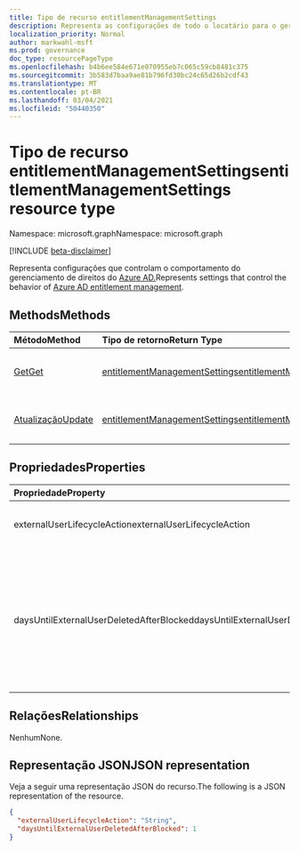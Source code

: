 ```yaml
---
title: Tipo de recurso entitlementManagementSettings
description: Representa as configurações de todo o locatário para o gerenciamento de direitos do Azure AD.
localization_priority: Normal
author: markwahl-msft
ms.prod: governance
doc_type: resourcePageType
ms.openlocfilehash: b4b6ee584e671e070955eb7c065c59cb8481c375
ms.sourcegitcommit: 3b583d7baa9ae81b796fd30bc24c65d26b2cdf43
ms.translationtype: MT
ms.contentlocale: pt-BR
ms.lasthandoff: 03/04/2021
ms.locfileid: "50440350"
---
```

# <a name="entitlementmanagementsettings-resource-type"></a><span data-ttu-id="2ec39-103">Tipo de recurso entitlementManagementSettings</span><span class="sxs-lookup"><span data-stu-id="2ec39-103">entitlementManagementSettings resource type</span></span>

<span data-ttu-id="2ec39-104">Namespace: microsoft.graph</span><span class="sxs-lookup"><span data-stu-id="2ec39-104">Namespace: microsoft.graph</span></span>

[!INCLUDE [beta-disclaimer](../../includes/beta-disclaimer.md)]

<span data-ttu-id="2ec39-105">Representa configurações que controlam o comportamento do gerenciamento de direitos do [Azure AD.](entitlementmanagement-root.md)</span><span class="sxs-lookup"><span data-stu-id="2ec39-105">Represents settings that control the behavior of [Azure AD entitlement management](entitlementmanagement-root.md).</span></span>

## <a name="methods"></a><span data-ttu-id="2ec39-106">Methods</span><span class="sxs-lookup"><span data-stu-id="2ec39-106">Methods</span></span>

| <span data-ttu-id="2ec39-107">Método</span><span class="sxs-lookup"><span data-stu-id="2ec39-107">Method</span></span>       | <span data-ttu-id="2ec39-108">Tipo de retorno</span><span class="sxs-lookup"><span data-stu-id="2ec39-108">Return Type</span></span> | <span data-ttu-id="2ec39-109">Descrição</span><span class="sxs-lookup"><span data-stu-id="2ec39-109">Description</span></span> |
|:-------------|:------------|:------------|
| [<span data-ttu-id="2ec39-110">Get</span><span class="sxs-lookup"><span data-stu-id="2ec39-110">Get</span></span>](../api/entitlementmanagementsettings-get.md) | [<span data-ttu-id="2ec39-111">entitlementManagementSettings</span><span class="sxs-lookup"><span data-stu-id="2ec39-111">entitlementManagementSettings</span></span>](entitlementmanagementsettings.md) | <span data-ttu-id="2ec39-112">Leia as propriedades de **um objeto entitlementManagementSettings.**</span><span class="sxs-lookup"><span data-stu-id="2ec39-112">Read the properties of an **entitlementManagementSettings** object.</span></span> |
| [<span data-ttu-id="2ec39-113">Atualização</span><span class="sxs-lookup"><span data-stu-id="2ec39-113">Update</span></span>](../api/entitlementmanagementsettings-update.md) | [<span data-ttu-id="2ec39-114">entitlementManagementSettings</span><span class="sxs-lookup"><span data-stu-id="2ec39-114">entitlementManagementSettings</span></span>](entitlementmanagementsettings.md) | <span data-ttu-id="2ec39-115">Atualize as propriedades de **um objeto entitlementManagementSettings.**</span><span class="sxs-lookup"><span data-stu-id="2ec39-115">Update the properties of an **entitlementManagementSettings** object.</span></span> |

## <a name="properties"></a><span data-ttu-id="2ec39-116">Propriedades</span><span class="sxs-lookup"><span data-stu-id="2ec39-116">Properties</span></span>

| <span data-ttu-id="2ec39-117">Propriedade</span><span class="sxs-lookup"><span data-stu-id="2ec39-117">Property</span></span>     | <span data-ttu-id="2ec39-118">Tipo</span><span class="sxs-lookup"><span data-stu-id="2ec39-118">Type</span></span>        | <span data-ttu-id="2ec39-119">Descrição</span><span class="sxs-lookup"><span data-stu-id="2ec39-119">Description</span></span> |
|:-------------|:------------|:------------|
|<span data-ttu-id="2ec39-120">externalUserLifecycleAction</span><span class="sxs-lookup"><span data-stu-id="2ec39-120">externalUserLifecycleAction</span></span>|<span data-ttu-id="2ec39-121">String</span><span class="sxs-lookup"><span data-stu-id="2ec39-121">String</span></span>|<span data-ttu-id="2ec39-122">Um dos `None` , `BlockSignIn` ou `BlockSignInAndDelete` .</span><span class="sxs-lookup"><span data-stu-id="2ec39-122">One of `None`, `BlockSignIn`, or `BlockSignInAndDelete`.</span></span> |
|<span data-ttu-id="2ec39-123">daysUntilExternalUserDeletedAfterBlocked</span><span class="sxs-lookup"><span data-stu-id="2ec39-123">daysUntilExternalUserDeletedAfterBlocked</span></span>|<span data-ttu-id="2ec39-124">Int64</span><span class="sxs-lookup"><span data-stu-id="2ec39-124">Int64</span></span>|<span data-ttu-id="2ec39-125">Se for , o número de dias após um usuário externo ser bloqueado de `externalUserLifecycleAction` entrar antes que sua conta seja `BlockSignInAndDelete` excluída.</span><span class="sxs-lookup"><span data-stu-id="2ec39-125">If `externalUserLifecycleAction` is `BlockSignInAndDelete`, the number of days after an external user is blocked from sign in before their account is deleted.</span></span>|

## <a name="relationships"></a><span data-ttu-id="2ec39-126">Relações</span><span class="sxs-lookup"><span data-stu-id="2ec39-126">Relationships</span></span>

<span data-ttu-id="2ec39-127">Nenhum</span><span class="sxs-lookup"><span data-stu-id="2ec39-127">None.</span></span>

## <a name="json-representation"></a><span data-ttu-id="2ec39-128">Representação JSON</span><span class="sxs-lookup"><span data-stu-id="2ec39-128">JSON representation</span></span>

<span data-ttu-id="2ec39-129">Veja a seguir uma representação JSON do recurso.</span><span class="sxs-lookup"><span data-stu-id="2ec39-129">The following is a JSON representation of the resource.</span></span>

<!-- {
  "blockType": "resource",
  "optionalProperties": [

  ],
  "@odata.type": "microsoft.graph.entitlementManagementSettings",
  "keyProperty": ""
}-->

```json
{
  "externalUserLifecycleAction": "String",
  "daysUntilExternalUserDeletedAfterBlocked": 1
}
```

<!-- uuid: 16cd6b66-4b1a-43a1-adaf-3a886856ed98
2019-02-04 14:57:30 UTC -->
<!-- {
  "type": "#page.annotation",
  "description": "entitlementManagementSettings resource",
  "keywords": "",
  "section": "documentation",
  "tocPath": ""
}-->



